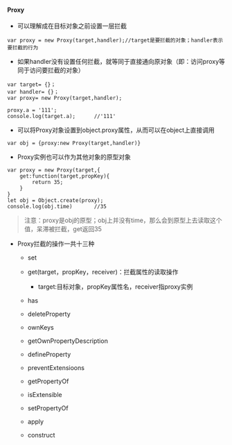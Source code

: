 #### Proxy

- 可以理解成在目标对象之前设置一层拦截

```shell
var proxy = new Proxy(target,handler);//target是要拦截的对象；handler表示要拦截的行为
```



- 如果handler没有设置任何拦截，就等同于直接通向原对象（即：访问proxy等同于访问要拦截的对象）

```shell
var target= {}；
var handler= {}；
var proxy= new Proxy(target,handler);

proxy.a = '111';
console.log(target.a);		//'111'
```

- 可以将Proxy对象设置到object.proxy属性，从而可以在object上直接调用

```shell
var obj = {proxy:new Proxy(target,handler)}
```

- Proxy实例也可以作为其他对象的原型对象

```shell
var proxy = new Proxy(target,{
	get:function(target,propKey){
		return 35;
	}
}
let obj = Object.create(proxy);
console.log(obj.time)		//35
```

> 注意：proxy是obj的原型；obj上并没有time，那么会到原型上去读取这个值，呆滞被拦截，get返回35

- Proxy拦截的操作一共十三种

  - set

    

  - get(target，propKey，receiver)：拦截属性的读取操作

    - target:目标对象，propKey属性名，receiver指proxy实例

  - has

  - deleteProperty

  - ownKeys

  - getOwnPropertyDescription

  - defineProperty

  - preventExtensioons

  - getPropertyOf

  - isExtensible

  - setPropertyOf

  - apply

  - construct

































